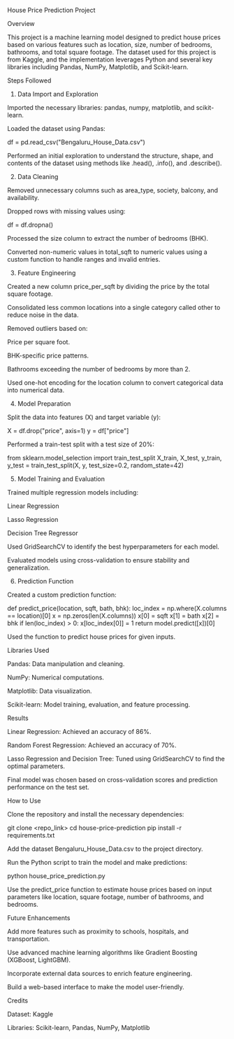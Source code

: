 House Price Prediction Project

Overview

This project is a machine learning model designed to predict house prices based on various features such as location, size, number of bedrooms, bathrooms, and total square footage. The dataset used for this project is from Kaggle, and the implementation leverages Python and several key libraries including Pandas, NumPy, Matplotlib, and Scikit-learn.

Steps Followed 

1. Data Import and Exploration

Imported the necessary libraries: pandas, numpy, matplotlib, and scikit-learn.

Loaded the dataset using Pandas:

df = pd.read_csv("Bengaluru_House_Data.csv")

Performed an initial exploration to understand the structure, shape, and contents of the dataset using methods like .head(), .info(), and .describe().

2. Data Cleaning

Removed unnecessary columns such as area_type, society, balcony, and availability.

Dropped rows with missing values using:

df = df.dropna()

Processed the size column to extract the number of bedrooms (BHK).

Converted non-numeric values in total_sqft to numeric values using a custom function to handle ranges and invalid entries.

3. Feature Engineering

Created a new column price_per_sqft by dividing the price by the total square footage.

Consolidated less common locations into a single category called other to reduce noise in the data.

Removed outliers based on:

Price per square foot.

BHK-specific price patterns.

Bathrooms exceeding the number of bedrooms by more than 2.

Used one-hot encoding for the location column to convert categorical data into numerical data.

4. Model Preparation

Split the data into features (X) and target variable (y):

X = df.drop("price", axis=1)
y = df["price"]

Performed a train-test split with a test size of 20%:

from sklearn.model_selection import train_test_split
X_train, X_test, y_train, y_test = train_test_split(X, y, test_size=0.2, random_state=42)

5. Model Training and Evaluation

Trained multiple regression models including:

Linear Regression

Lasso Regression

Decision Tree Regressor

Used GridSearchCV to identify the best hyperparameters for each model.

Evaluated models using cross-validation to ensure stability and generalization.

6. Prediction Function

Created a custom prediction function:

def predict_price(location, sqft, bath, bhk):
    loc_index = np.where(X.columns == location)[0]
    x = np.zeros(len(X.columns))
    x[0] = sqft
    x[1] = bath
    x[2] = bhk
    if len(loc_index) > 0:
        x[loc_index[0]] = 1
    return model.predict([x])[0]

Used the function to predict house prices for given inputs.

Libraries Used

Pandas: Data manipulation and cleaning.

NumPy: Numerical computations.

Matplotlib: Data visualization.

Scikit-learn: Model training, evaluation, and feature processing.

Results

Linear Regression: Achieved an accuracy of 86%.

Random Forest Regression: Achieved an accuracy of 70%.

Lasso Regression and Decision Tree: Tuned using GridSearchCV to find the optimal parameters.

Final model was chosen based on cross-validation scores and prediction performance on the test set.

How to Use

Clone the repository and install the necessary dependencies:

git clone <repo_link>
cd house-price-prediction
pip install -r requirements.txt

Add the dataset Bengaluru_House_Data.csv to the project directory.

Run the Python script to train the model and make predictions:

python house_price_prediction.py

Use the predict_price function to estimate house prices based on input parameters like location, square footage, number of bathrooms, and bedrooms.

Future Enhancements

Add more features such as proximity to schools, hospitals, and transportation.

Use advanced machine learning algorithms like Gradient Boosting (XGBoost, LightGBM).

Incorporate external data sources to enrich feature engineering.

Build a web-based interface to make the model user-friendly.

Credits

Dataset: Kaggle

Libraries: Scikit-learn, Pandas, NumPy, Matplotlib

